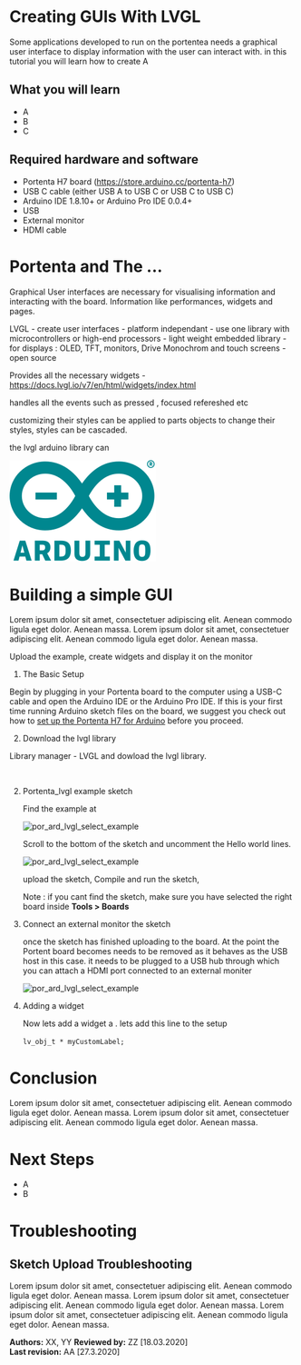 # Creating GUIs With LVGL  
Some applications developed to run on the portentea needs a graphical user interface to display information with the user can interact with. in this tutorial you will learn how to create A 

## What you will learn
-   A
-   B
-   C

## Required hardware and software
-   Portenta H7 board (<https://store.arduino.cc/portenta-h7>)
-   USB C cable (either USB A to USB C or USB C to USB C)
-   Arduino IDE 1.8.10+  or Arduino Pro IDE 0.0.4+ 
-   USB 
-   External monitor 
-   HDMI cable 

# Portenta and The ...

Graphical User interfaces are necessary for visualising information and interacting with the board. Information like performances, widgets and pages. 

LVGL - create user interfaces - platform independant - use one library with microcontrollers or high-end processors - light weight embedded library - for displays : OLED, TFT, monitors, Drive Monochrom and touch screens - open source

Provides all the necessary widgets - https://docs.lvgl.io/v7/en/html/widgets/index.html 

handles all the events such as pressed , focused refereshed etc 

customizing their styles can be applied to parts objects to change their styles, styles can be cascaded. 



the lvgl arduino library can 

![The Arduino core is built on top of the Mbed stack](assets/Arduino-Logo.svg?sanitize=true)


# Building a simple GUI 
Lorem ipsum dolor sit amet, consectetuer adipiscing elit. Aenean commodo ligula eget dolor. Aenean massa. Lorem ipsum dolor sit amet, consectetuer adipiscing elit. Aenean commodo ligula eget dolor. Aenean massa. 

Upload the example, create widgets and display it on the monitor 

1. The Basic Setup

Begin by plugging in your Portenta board to the computer using a USB-C cable and open the Arduino IDE or the Arduino Pro IDE. If this is your first time running Arduino sketch files on the board, we suggest you check out how to [set up the Portenta H7 for Arduino](https://github.com/bcmi-labs/arduino-pro-content/blob/master/content/tutorials/portenta-h7/por-ard-usb/por-ard-gs) before you proceed.

2. Download the lvgl library 

Library manager - LVGL and dowload the lvgl library. 

<image here>

2. Portenta_lvgl example sketch

   Find the example at 

   ![por_ard_lvgl_select_example]()

   Scroll to the bottom of the sketch and uncomment the Hello world lines. 

   ![por_ard_lvgl_select_example]() 

   upload the sketch, 
   Compile and run the sketch,

   Note : if you cant find the sketch, make sure you have selected the right board inside **Tools > Boards** 

3. Connect an external monitor the sketch 

   once the sketch has finished uploading to the board.  At the point the Portent board becomes needs to be removed as it behaves as the USB host in this case. it needs to be plugged to a USB hub through which you can attach a HDMI port connected to an external moniter 

   ![por_ard_lvgl_select_example]() 

4. Adding a widget 

   Now lets add a widget a . lets add this line to the setup

   `lv_obj_t * myCustomLabel;`

   

   

# Conclusion
Lorem ipsum dolor sit amet, consectetuer adipiscing elit. Aenean commodo ligula eget dolor. Aenean massa. Lorem ipsum dolor sit amet, consectetuer adipiscing elit. Aenean commodo ligula eget dolor. Aenean massa.  

# Next Steps
-   A
-   B

# Troubleshooting
## Sketch Upload Troubleshooting
Lorem ipsum dolor sit amet, consectetuer adipiscing elit. Aenean commodo ligula eget dolor. Aenean massa. Lorem ipsum dolor sit amet, consectetuer adipiscing elit. Aenean commodo ligula eget dolor. Aenean massa. Lorem ipsum dolor sit amet, consectetuer adipiscing elit. Aenean commodo ligula eget dolor. Aenean massa. 

**Authors:** XX, YY
**Reviewed by:** ZZ [18.03.2020]  
**Last revision:** AA [27.3.2020]